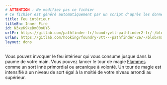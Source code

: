 ```yaml
---
# ATTENTION : Ne modifiez pas ce fichier
# Ce fichier est généré automatiquement par un script d'après les données du module Foundry VTT officiel et de sa traduction
title: Feu intérieur
titleEn: Inner Fire
id: N3xyK9keDm00oUY6
urlFr: https://gitlab.com/pathfinder-fr/foundryvtt-pathfinder2-fr/-/blob/master/data/feats/N3xyK9keDm00oUY6.htm
urlEn: https://gitlab.com/hooking/foundry-vtt---pathfinder-2e/-/blob/master/packs/data/feats.db/inner-fire.json
layout: dons
---
```

Vous pouvez invoquer le feu intérieur qui vous consume jusque dans la paume de votre main. Vous pouvez lancer le tour de magie [Flammes](../sorts/flammes.md) comme un sort inné primordial ou arcanique à volonté. Un tour de magie est intensifié à un niveau de sort égal à la moitié de votre niveau arrondi au supérieur.
